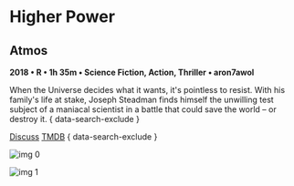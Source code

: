 # Higher Power

## Atmos

**2018 • R • 1h 35m • Science Fiction, Action, Thriller • aron7awol**

When the Universe decides what it wants, it's pointless to resist. With his family's life at stake, Joseph Steadman finds himself the unwilling test subject of a maniacal scientist in a battle that could save the world – or destroy it.
{ data-search-exclude }

[Discuss](https://www.avsforum.com/threads/bass-eq-for-filtered-movies.2995212/post-57109010)  [TMDB](513324)
{ data-search-exclude }

![img 0](https://i.imgur.com/dKtYztI.jpg)

![img 1](https://i.imgur.com/K6JR5ao.jpg)

